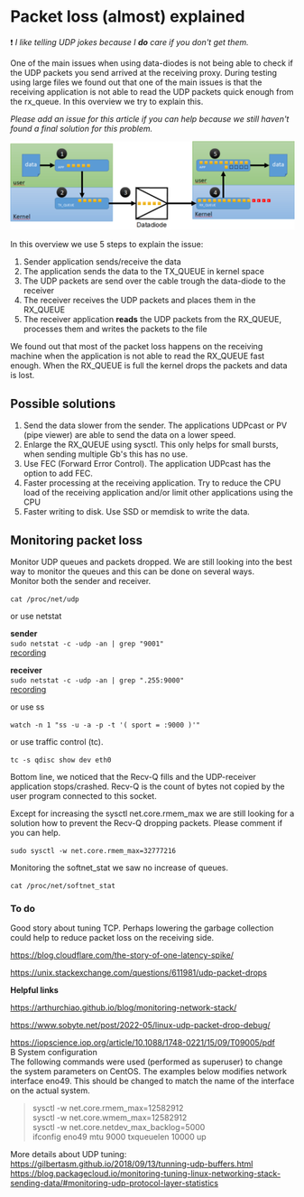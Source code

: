 # Packet loss (almost) explained

:exclamation: *I like telling UDP jokes because I **do** care if you don't get them.*

One of the main issues when using data-diodes is not being able to check if the UDP packets you send arrived at the receiving proxy. During testing using large files we found out that one of the main issues is that the receiving application is not able to read the UDP packets quick enough from the rx_queue.
In this overview we try to explain this. 

*Please add an issue for this article if you can help because we still haven't found a final solution for this problem.*

![Overview packet loss](img/datadiode_packetloss.png)

In this overview we use 5 steps to explain the issue:

1. Sender application sends/receive the data
2. The application sends the data to the TX_QUEUE in kernel space
3. The UDP packets are send over the cable trough the data-diode to the receiver
4. The receiver receives the UDP packets and places them in the RX_QUEUE
5. The receiver application **reads** the UDP packets from the RX_QUEUE, processes them and writes the packets to the file

We found out that most of the packet loss happens on the receiving machine when the application is not able to read the RX_QUEUE fast enough. When the RX_QUEUE is full the kernel drops the packets and data is lost.

## Possible solutions

1. Send the data slower from the sender. The applications UDPcast or PV (pipe viewer) are able to send the data on a lower speed.
2. Enlarge the RX_QUEUE using sysctl. This only helps for small bursts, when sending multiple Gb's this has no use.
3. Use FEC (Forward Error Control). The application UDPcast has the option to add FEC.
4. Faster processing at the receiving application. Try to reduce the CPU load of the receiving application and/or limit other applications using the CPU
5. Faster writing to disk. Use SSD or memdisk to write the data.

## Monitoring packet loss

Monitor UDP queues and packets dropped. We are still looking into the best way to monitor the queues and this can be done on several ways.<br>
Monitor both the sender and receiver. 

```cat /proc/net/udp```

or use netstat

**sender** <br>
```sudo netstat -c -udp -an | grep "9001"``` <br>
[recording](https://raw.githubusercontent.com/Vrolijk/OSDD/main/img/OSDD-send-512Mb.mp4) 

**receiver** <br> 
```sudo netstat -c -udp -an | grep ".255:9000"``` <br>
[recording](https://raw.githubusercontent.com/Vrolijk/OSDD/main/img/OSDD-receive-512Mb.mp4)


or use ss

```watch -n 1 "ss -u -a -p -t '( sport = :9000 )'"```

or use traffic control (tc). 

```tc -s qdisc show dev eth0```

Bottom line, we noticed that the Recv-Q fills and the UDP-receiver application stops/crashed. 
Recv-Q is the count of bytes not copied by the user program connected to this socket.

Except for increasing the sysctl net.core.rmem_max we are still looking for a solution how to prevent the Recv-Q dropping packets. Please comment if you can help.

```sudo sysctl -w net.core.rmem_max=32777216```

Monitoring the softnet_stat we saw no increase of queues.

```cat /proc/net/softnet_stat```

### To do 

Good story about tuning TCP. Perhaps lowering the garbage collection could help to reduce packet loss on the receiving side.

https://blog.cloudflare.com/the-story-of-one-latency-spike/ 

https://unix.stackexchange.com/questions/611981/udp-packet-drops

**Helpful links**

https://arthurchiao.github.io/blog/monitoring-network-stack/ 

https://www.sobyte.net/post/2022-05/linux-udp-packet-drop-debug/

https://iopscience.iop.org/article/10.1088/1748-0221/15/09/T09005/pdf <br>
  B System configuration<br>
  The following commands were used (performed as superuser) to change the system parameters on CentOS. The examples below modifies network interface eno49. This should be changed to match the name of the interface on the actual system. <br>
> sysctl -w net.core.rmem_max=12582912 <br>
> sysctl -w net.core.wmem_max=12582912 <br>
> sysctl -w net.core.netdev_max_backlog=5000 <br>
> ifconfig eno49 mtu 9000 txqueuelen 10000 up <br>

More details about UDP tuning: <br>
https://gilbertasm.github.io/2018/09/13/tunning-udp-buffers.html <br>
https://blog.packagecloud.io/monitoring-tuning-linux-networking-stack-sending-data/#monitoring-udp-protocol-layer-statistics
